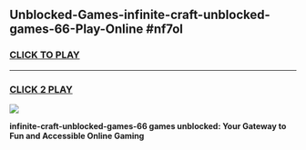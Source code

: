 
## Unblocked-Games-infinite-craft-unblocked-games-66-Play-Online #nf7ol
<h3>
<a href="https://news.freeplayer.one?title=infinite-craft-unblocked-games-66&ref=3">CLICK TO PLAY</a></h3>
<hr>

<h3>
<a href="https://news.freeplayer.one?title=infinite-craft-unblocked-games-66&ref=3">CLICK 2 PLAY</a>
  
</h3>

<a href="https://news.freeplayer.one?title=infinite-craft-unblocked-games-66&ref=3"><img src="https://clearcache.store/games.png"></a>


**infinite-craft-unblocked-games-66 games unblocked: Your Gateway to Fun and Accessible Online Gaming**
